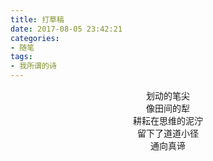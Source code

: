 ```yaml
---
title: 打草稿
date: 2017-08-05 23:42:21
categories:
- 随笔
tags:
- 我所谓的诗
---
```


<center>划动的笔尖</center>
<center>像田间的犁</center>
<center>耕耘在思维的泥泞</center>
<center>留下了道道小径</center>
<center>通向真谛</center>

